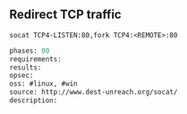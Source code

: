 ## Redirect TCP traffic
```
socat TCP4-LISTEN:80,fork TCP4:<REMOTE>:80
```


```meta
phases: 00
requirements: 
results: 
opsec: 
oss: #linux, #win
source: http://www.dest-unreach.org/socat/
description: 
```